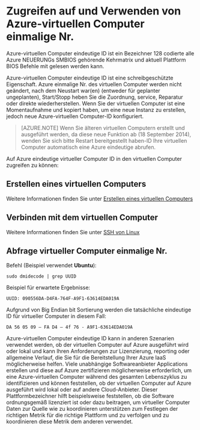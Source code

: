 <properties
   pageTitle="Zugreifen auf virtuellen Computer-ID"
   description="Zugreifen auf und Verwenden von Azure-virtuellen Computer einmalige Nr. werden"
   services="virtual-machines-linux"
   documentationCenter="virtual-machines"
   authors="kmouss"
   manager="timlt"
   editor=""/>

<tags
   ms.service="virtual-machines-linux"
   ms.devlang="NA"
   ms.topic="article"
   ms.tgt_pltfrm="vm-linux"
   ms.workload="infrastructure"
   ms.date="02/08/2016"
   ms.author="kmouss"/>
   
# <a name="accessing-and-using-azure-vm-unique-id"></a>Zugreifen auf und Verwenden von Azure-virtuellen Computer einmalige Nr.

Azure-virtuellen Computer eindeutige ID ist ein Bezeichner 128 codierte alle Azure NEUERUNGs SMBIOS gehörende Kehrmatrix und aktuell Plattform BIOS Befehle mit gelesen werden kann.

Azure-virtuellen Computer eindeutige ID ist eine schreibgeschützte Eigenschaft. Azure einmalige Nr. des virtuellen Computer werden nicht geändert, nach dem Neustart war(en) (entweder für geplanter ungeplanten), Start/Stopp heben Sie die Zuordnung, service, Reparatur oder direkte wiederherstellen. Wenn Sie der virtuellen Computer ist eine Momentaufnahme und kopiert haben, um eine neue Instanz zu erstellen, jedoch neue Azure-virtuellen Computer-ID konfiguriert.

> [AZURE.NOTE] Wenn Sie älteren virtuellen Computern erstellt und ausgeführt werden, da diese neue Funktion ab (18 September 2014), wenden Sie sich bitte Restart bereitgestellt haben-ID Ihre virtuellen Computer automatisch eine Azure eindeutige abrufen.


Auf Azure eindeutige virtueller Computer ID in den virtuellen Computer zugreifen zu können:


## <a name="create-a-vm"></a>Erstellen eines virtuellen Computers
 

Weitere Informationen finden Sie unter [Erstellen eines virtuellen Computers](virtual-machines-linux-creation-choices.md)


## <a name="connect-to-the-vm"></a>Verbinden mit dem virtuellen Computer
 

Weitere Informationen finden Sie unter [SSH von Linux](virtual-machines-linux-mac-create-ssh-keys.md)


## <a name="query-vm-unique-id"></a>Abfrage virtueller Computer einmalige Nr.

Befehl (Beispiel verwendet **Ubuntu**):

    sudo dmidecode | grep UUID
    
Beispiel für erwartete Ergebnisse:

    UUID: 090556DA-D4FA-764F-A9F1-63614EDA019A
    
Aufgrund von Big Endian bit Sortierung werden die tatsächliche eindeutige ID für virtueller Computer in diesem Fall:

    DA 56 05 09 – FA D4 – 4f 76 - A9F1-63614EDA019A
    
    
Azure-virtuellen Computer eindeutige ID kann in anderen Szenarien verwendet werden, ob der virtuellen Computer auf Azure ausgeführt wird oder lokal und kann Ihren Anforderungen zur Lizenzierung, reporting oder allgemeine Verlauf, die Sie für die Bereitstellung Ihrer Azure IaaS möglicherweise helfen. Viele unabhängige Softwareanbieter Applications erstellen und diese auf Azure zertifizieren möglicherweise erforderlich, um eine Azure-virtuellen Computer während des gesamten Lebenszyklus zu identifizieren und können feststellen, ob der virtuellen Computer auf Azure ausgeführt wird lokal oder auf andere Cloud-Anbieter. Dieser Plattformbezeichner hilft beispielsweise feststellen, ob die Software ordnungsgemäß lizenziert ist oder dazu beitragen, um virtueller Computer Daten zur Quelle wie zu koordinieren unterstützen zum Festlegen der richtigen Metrik für die richtige Plattform und zu verfolgen und zu koordinieren diese Metrik dem anderen verwendet.

